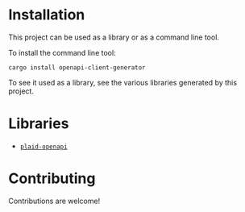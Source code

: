 # Installation

This project can be used as a library or as a command line tool.

To install the command line tool:

    cargo install openapi-client-generator

To see it used as a library, see the various libraries generated by this project.

# Libraries

* [`plaid-openapi`](https://github.com/kurtbuilds/plaid-openapi)

# Contributing

Contributions are welcome!